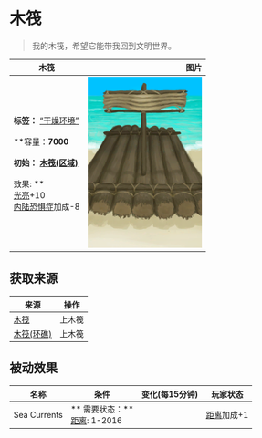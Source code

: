 # 木筏  
> 我的木筏，希望它能带我回到文明世界。  
  
  木筏  |   图片   
 ----  |  ----:   
 **标签：**	[“干燥环境”](tag_EnvDry.md)<br><br>**容量：**7000<br><br>**初始：**	[木筏(区域)](Raft.md)<br><br>** 效果: **<br>[光亮](Light.md)+10<br>[内陆恐惧症](LandSickness.md)加成-8  |  <img decoding="async" src="Sprite/Raft.png" href="a.md" style="max-width:300px;max-height:300px;">   
  
## 获取来源  
来源  |  操作  
----  |  ----  
[木筏](RaftEntrance.md)  |  上木筏  
[木筏(环礁)](RaftEntranceAtoll.md)  |  上木筏  
## 被动效果  
名称  |  条件  |  变化(每15分钟)  |  玩家状态  
----  |  ----  |  ----  |  ----  
Sea Currents  |  ** 需要状态：**<br>[距离](Distance.md): 1-2016  |    |  [距离](Distance.md)加成+1  


<script>document.title="木筏 - 卡牌生存百科 Card Survival Wiki";</script>